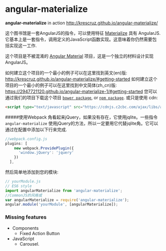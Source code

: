 angular-materialize
===================

**angular-materialize** in action http://krescruz.github.io/angular-materialize/

这个图书馆是一套AngularJS的指令，可以使用特征 [Materialize](http://materializecss.com/) 具有 AngularJS.
它基本上是一套指令，调用定义的JavaScript函数实现。这意味着你仍然需要包括实现这一工作. 

这个项目是不被混淆的 [Angular Material](https://material.angularjs.org/) 项目，这是一个独立的材料设计实现AngularJS。


如何建立这个项目的一个最小的例子可以在这里找到英文(en)版: http://krescruz.github.io/angular-materialize/#getting-started
如何建立这个项目的一个最小的例子可以在这里找到中文简体(zh_cn)版: https://2947721120.github.io/angular-materialize-1/#getting-started
您可以通过我们的项目下载这个项目
 [`bower package`](http://bower.io/search/?q=angular-materialize), or [`npm package`](https://www.npmjs.com/package/angular-materialize).
或只是使用 cdn:

```html
<script type="text/javascript" src="https://cdnjs.c2cbc.com/ajax/libs/angular-materialize/0.1.8/angular-materialize.min.js"></script>
```

#####使用Webpack
角看起来jQuery，如果没有存在，它使用jqlite。一些指令 `angular-materialize` 使用jQuery的方法，所以一定要用它代替jqlite角。它可以通过在配置中添加以下行来完成.
```javascript
//webpack.config.js
plugins: [
    new webpack.ProvidePlugin({
      'window.jQuery': 'jquery'
    })
  ],
```
然后简单地添加到您的模块:
```javascript
// yourModule.js
// ES6 style
import angularMaterialize from 'angular-materialize';
//CommonJS的风格或
var angularMaterialize = require('angular-materialize');
angular.module('yourModule', [angularMaterialize]);
```

### Missing features
 - Components
    - Fixed Action Button
 - JavaScript
    - Carousel.
